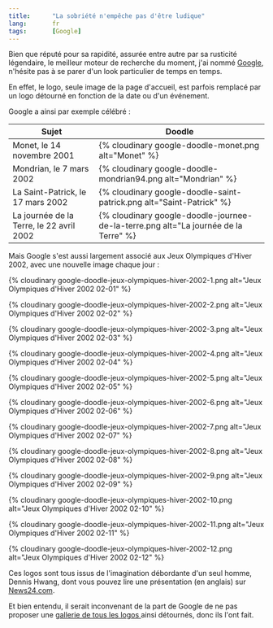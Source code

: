 ```yaml
---
title:      "La sobriété n'empêche pas d'être ludique"
lang:       fr
tags:       [Google]
---
```





Bien que réputé pour sa rapidité, assurée entre autre par sa rusticité légendaire, le meilleur moteur de recherche du moment, j'ai nommé [Google](http://www.google.com/), n'hésite pas à se parer d'un look particulier de temps en temps.

En effet, le logo, seule image de la page d'accueil, est parfois remplacé par un logo détourné en fonction de la date ou d'un événement.

Google a ainsi par exemple célébré :

| Sujet                                    | Doodle                                                       |
|------------------------------------------|--------------------------------------------------------------|
| Monet, le 14 novembre 2001               | {% cloudinary google-doodle-monet.png alt="Monet" %}             |
| Mondrian, le 7 mars 2002                 | {% cloudinary google-doodle-mondrian94.png alt="Mondrian" %}      |
| La Saint-Patrick, le 17 mars 2002        | {% cloudinary google-doodle-saint-patrick.png alt="Saint-Patrick" %} |
| La journée de la Terre, le 22 avril 2002 | {% cloudinary google-doodle-journee-de-la-terre.png alt="La journée de la Terre" %}      |

Mais Google s'est aussi largement associé aux Jeux Olympiques d'Hiver 2002, avec une nouvelle image chaque jour :

{% cloudinary google-doodle-jeux-olympiques-hiver-2002-1.png alt="Jeux Olympiques d'Hiver 2002 02-01" %}

{% cloudinary google-doodle-jeux-olympiques-hiver-2002-2.png alt="Jeux Olympiques d'Hiver 2002 02-02" %}

{% cloudinary google-doodle-jeux-olympiques-hiver-2002-3.png alt="Jeux Olympiques d'Hiver 2002 02-03" %}

{% cloudinary google-doodle-jeux-olympiques-hiver-2002-4.png alt="Jeux Olympiques d'Hiver 2002 02-04" %}

{% cloudinary google-doodle-jeux-olympiques-hiver-2002-5.png alt="Jeux Olympiques d'Hiver 2002 02-05" %}

{% cloudinary google-doodle-jeux-olympiques-hiver-2002-6.png alt="Jeux Olympiques d'Hiver 2002 02-06" %}

{% cloudinary google-doodle-jeux-olympiques-hiver-2002-7.png alt="Jeux Olympiques d'Hiver 2002 02-07" %}

{% cloudinary google-doodle-jeux-olympiques-hiver-2002-8.png alt="Jeux Olympiques d'Hiver 2002 02-08" %}

{% cloudinary google-doodle-jeux-olympiques-hiver-2002-9.png alt="Jeux Olympiques d'Hiver 2002 02-09" %}

{% cloudinary google-doodle-jeux-olympiques-hiver-2002-10.png alt="Jeux Olympiques d'Hiver 2002 02-10" %}

{% cloudinary google-doodle-jeux-olympiques-hiver-2002-11.png alt="Jeux Olympiques d'Hiver 2002 02-11" %}

{% cloudinary google-doodle-jeux-olympiques-hiver-2002-12.png alt="Jeux Olympiques d'Hiver 2002 02-12" %}


Ces logos sont tous issus de l'imagination débordante d'un seul homme, Dennis Hwang, dont vous pouvez lire une présentation (en anglais) sur [News24.com](http://www.news24.com/News24/Technology/Infotech/0,1113,2-13-45_1152390,00.html).

Et bien entendu, il serait inconvenant de la part de Google de ne pas proposer une [gallerie de tous les logos ](http://www.google.com/holidaylogos.html) ainsi détournés, donc ils l'ont fait.
